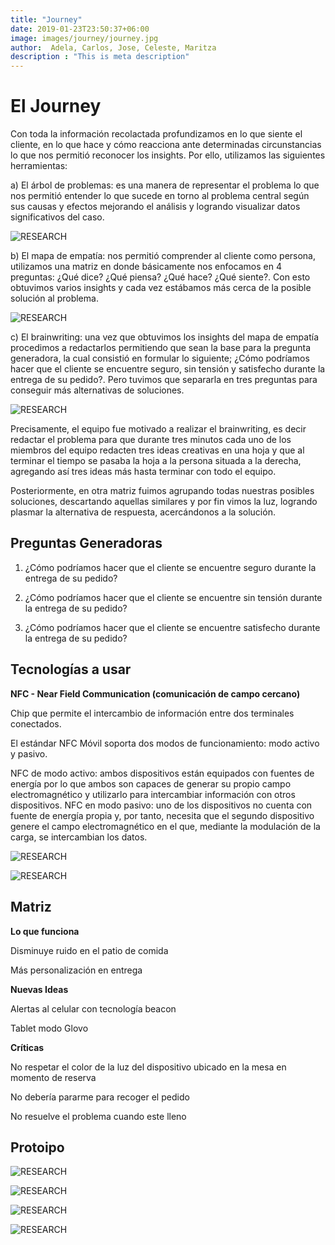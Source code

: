 ```yaml
---
title: "Journey"
date: 2019-01-23T23:50:37+06:00
image: images/journey/journey.jpg
author:  Adela, Carlos, Jose, Celeste, Maritza
description : "This is meta description"
---
```


# El Journey

Con toda la información recolactada profundizamos  en lo que siente el cliente, en lo que hace y cómo reacciona ante determinadas circunstancias  lo que nos permitió reconocer los insights. Por ello, utilizamos las siguientes herramientas:

a) El árbol de problemas: es una manera de representar el problema lo que nos permitió entender lo que sucede  en torno al problema central según sus causas y efectos mejorando el análisis y  logrando visualizar datos significativos del caso.

![RESEARCH](/research-insight/images/work/research.jpeg)


b) El mapa de empatía: nos permitió comprender al cliente  como persona, utilizamos una matriz en donde básicamente nos enfocamos en 4 preguntas: ¿Qué dice? ¿Qué piensa? ¿Qué hace? ¿Qué siente?.  Con esto obtuvimos varios insights y cada vez estábamos más cerca de la posible solución al problema.

![RESEARCH](/research-insight/images/work/mapa.jpeg)

c) El brainwriting: una vez que obtuvimos los insights del mapa de empatía  procedimos a redactarlos permitiendo que sean la base para la pregunta generadora, la cual consistió en formular lo siguiente; ¿Cómo podríamos hacer que el cliente se encuentre seguro, sin tensión y satisfecho durante la entrega de su pedido?. Pero tuvimos que separarla en tres preguntas para conseguir más alternativas de soluciones. 

![RESEARCH](/research-insight/images/work/brainwriting.jpeg)

Precisamente, el equipo fue motivado a realizar el brainwriting, es decir redactar el problema para que durante tres minutos cada uno de los miembros del equipo redacten tres ideas creativas en una hoja y que al terminar el tiempo se pasaba la hoja a la persona situada a la derecha, agregando así tres ideas más hasta terminar con todo el equipo.

Posteriormente, en otra matriz fuimos agrupando todas nuestras posibles soluciones, descartando aquellas similares y por fin vimos la luz, logrando plasmar la alternativa de respuesta, acercándonos a la solución.

Preguntas Generadoras
---
	
1) ¿Cómo podríamos hacer que el cliente se encuentre seguro durante la entrega de su pedido?

2) ¿Cómo podríamos hacer que el cliente se encuentre sin tensión durante la entrega de su pedido?

3) ¿Cómo podríamos hacer que el cliente se encuentre satisfecho durante la entrega de su pedido?


Tecnologías a usar
--

**NFC - Near Field Communication (comunicación de campo cercano)**

Chip que permite el intercambio de información entre dos terminales conectados.

El estándar NFC Móvil soporta dos modos de funcionamiento: modo activo y pasivo.

NFC de modo activo: ambos dispositivos están equipados con fuentes de energía por lo que ambos son capaces de generar su propio campo electromagnético y utilizarlo para intercambiar información con otros dispositivos.
NFC en modo pasivo: uno de los dispositivos no cuenta con fuente de energía propia y, por tanto, necesita que el segundo dispositivo genere el campo electromagnético en el que, mediante la modulación de la carga, se intercambian los datos. 

![RESEARCH](/research-insight/images/journey/nfc.jpeg)

![RESEARCH](/research-insight/images/journey/prototipos.jpeg)

Matriz
---
**Lo que funciona**

Disminuye ruido en el patio de comida

Más personalización en entrega

**Nuevas Ideas**

Alertas al celular con tecnología beacon

Tablet modo Glovo

**Críticas**

No respetar el color de la luz del dispositivo ubicado en la mesa en momento de reserva

No debería pararme para recoger el pedido

No resuelve el problema cuando este lleno

Protoipo
----
![RESEARCH](/research-insight/images/journey/mesa0.jpeg)

![RESEARCH](/research-insight/images/journey/mesa1.jpeg)

![RESEARCH](/research-insight/images/journey/mesa2.jpeg)

![RESEARCH](/research-insight/images/journey/producto.jpeg)

